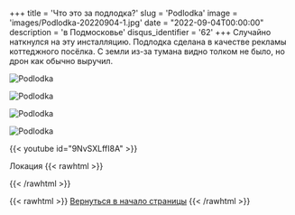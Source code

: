 +++
title = 'Что это за подлодка?'
slug = 'Podlodka'
image = 'images/Podlodka-20220904-1.jpg'
date = "2022-09-04T00:00:00"
description = 'в Подмосковье'
disqus_identifier = '62'
+++
Случайно наткнулся на эту инсталляцию.
Подлодка сделана в качестве рекламы коттеджного посёлка.
С земли из-за тумана видно толком не было, но дрон как обычно выручил.

![Podlodka](/images/Podlodka-20220904-2.jpg)

![Podlodka](/images/Podlodka-20220904-3.jpg)

![Podlodka](/images/Podlodka-20220904-4.jpg)

![Podlodka](/images/Podlodka-20220904-5.jpg)

{{< youtube id="9NvSXLffI8A" >}}

Локация
{{< rawhtml >}}
<script type="text/javascript" charset="utf-8" async src="https://api-maps.yandex.ru/services/constructor/1.0/js/?um=constructor%3A2d178ef7eaa66e27665b0dd1407df6ed7ab0f4ff03f0f1ff51a9e104bcfc7199&amp;width=500&amp;height=400&amp;lang=ru_RU&amp;scroll=true"></script>
{{< /rawhtml >}}

{{< rawhtml >}}
<a href="#">Вернуться в начало страницы</a>
{{< /rawhtml >}}
